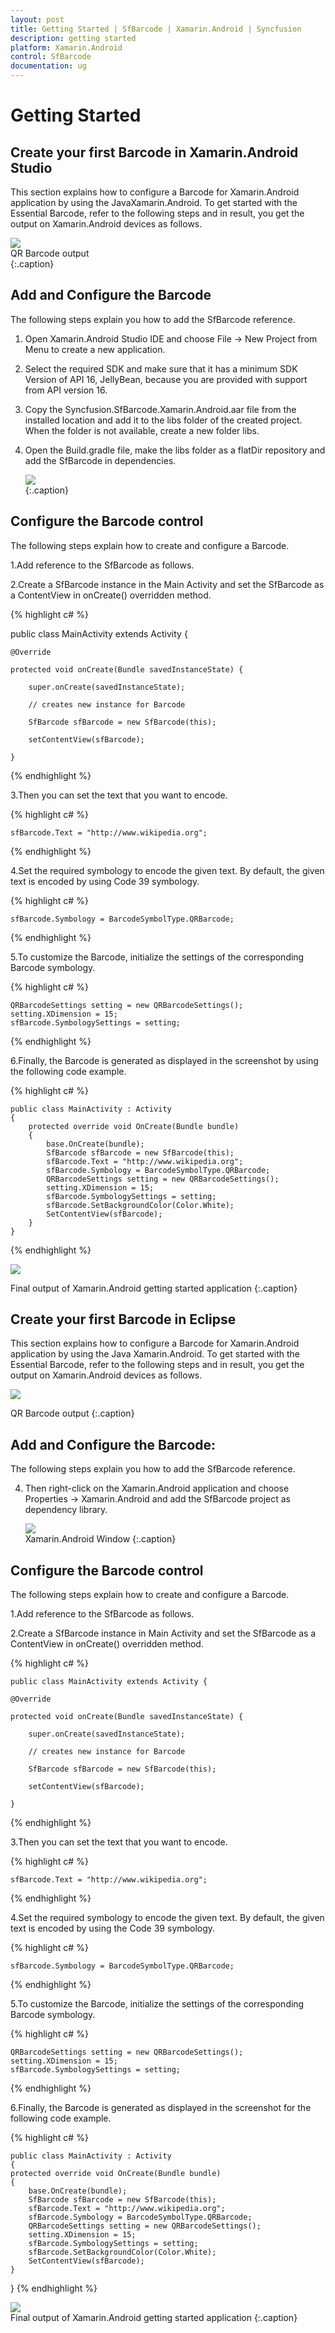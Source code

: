 ```yaml
---
layout: post
title: Getting Started | SfBarcode | Xamarin.Android | Syncfusion
description: getting started
platform: Xamarin.Android
control: SfBarcode
documentation: ug
---
```


# Getting Started

## Create your first Barcode in Xamarin.Android Studio

This section explains how to configure a Barcode for Xamarin.Android application by using the JavaXamarin.Android. To get started with the Essential Barcode, refer to the following steps and in result, you get the output on Xamarin.Android devices as follows.

![](Getting-Started_images/Getting-Started_img1.png)                                                                                             
QR Barcode output                                                                                   
{:.caption}

## Add and Configure the Barcode

The following steps explain you how to add the SfBarcode reference.

1. Open Xamarin.Android Studio IDE and choose File -> New Project from Menu to create a new application.
2. Select the required SDK and make sure that it has a minimum SDK Version of API 16, JellyBean, because you are provided with 
   support from API version 16.
3. Copy the Syncfusion.SfBarcode.Xamarin.Android.aar file from the installed location and add it to the libs folder of the created 
   project. When the folder is not available, create a new folder libs.

4. Open the Build.gradle file, make the libs folder as a flatDir repository and add the SfBarcode in dependencies.
   
   ![](Getting-Started_images/Getting-Started_img2.png)         
   {:.caption}


## Configure the Barcode control

The following steps explain how to create and configure a Barcode.

1.Add reference to the SfBarcode as follows.
 
2.Create a SfBarcode instance in the Main Activity and set the SfBarcode as a ContentView in onCreate() overridden method.

{% highlight c# %} 
   
   public class MainActivity extends Activity {

	@Override

	protected void onCreate(Bundle savedInstanceState) {

		super.onCreate(savedInstanceState);

		// creates new instance for Barcode

		SfBarcode sfBarcode = new SfBarcode(this);

		setContentView(sfBarcode);

	}
	
{% endhighlight %}  
  
3.Then you can set the text that you want to encode.
 
  
  {% highlight c# %} 
  
    sfBarcode.Text = "http://www.wikipedia.org";
  
  {% endhighlight %}  
   
4.Set the required symbology to encode the given text. By default, the given text is encoded by using Code 39 symbology.

  {% highlight c# %} 
  
    sfBarcode.Symbology = BarcodeSymbolType.QRBarcode;
  
  {% endhighlight %}  
   
5.To customize the Barcode, initialize the settings of the corresponding Barcode symbology. 

{% highlight c# %}

    QRBarcodeSettings setting = new QRBarcodeSettings();
    setting.XDimension = 15;
    sfBarcode.SymbologySettings = setting;

  {% endhighlight %}  
   
6.Finally, the Barcode is generated as displayed in the screenshot by using the following code example.

{% highlight c# %}
  
    public class MainActivity : Activity
    {
        protected override void OnCreate(Bundle bundle)
        {
            base.OnCreate(bundle);
            SfBarcode sfBarcode = new SfBarcode(this);
            sfBarcode.Text = "http://www.wikipedia.org";
            sfBarcode.Symbology = BarcodeSymbolType.QRBarcode;
            QRBarcodeSettings setting = new QRBarcodeSettings();
            setting.XDimension = 15;
            sfBarcode.SymbologySettings = setting;
            sfBarcode.SetBackgroundColor(Color.White);
            SetContentView(sfBarcode);
        }
    }

  {% endhighlight %}  
   
  ![](Getting-Started_images/Getting-Started_img3.png)   

  Final output of Xamarin.Android getting started application
  {:.caption}


## Create your first Barcode in Eclipse

This section explains how to configure a Barcode for Xamarin.Android application by using the Java Xamarin.Android. To get started with the Essential Barcode, refer to the following steps and in result, you get the output on Xamarin.Android devices as follows.

![](Getting-Started_images/Getting-Started_img4.png)    
                                        
QR Barcode output
{:.caption}

## Add and Configure the Barcode:

The following steps explain you how to add the SfBarcode reference.

4. Then right-click on the Xamarin.Android application and choose Properties -> Xamarin.Android and add the SfBarcode project as dependency 
   library.

     ![](Getting-Started_images/Getting-Started_img5.png)                                                                   
    Xamarin.Android Window
    {:.caption}


## Configure the Barcode control

The following steps explain how to create and configure a Barcode.

1.Add reference to the SfBarcode as follows.

2.Create a SfBarcode instance in Main Activity and set the SfBarcode as a ContentView in onCreate() overridden method.

  {% highlight c# %}
  
    public class MainActivity extends Activity {

	@Override

	protected void onCreate(Bundle savedInstanceState) {

		super.onCreate(savedInstanceState);

		// creates new instance for Barcode

		SfBarcode sfBarcode = new SfBarcode(this);

		setContentView(sfBarcode);

	}
   {% endhighlight %}
    
3.Then you can set the text that you want to encode.
 

{% highlight c# %}

    sfBarcode.Text = "http://www.wikipedia.org";

{% endhighlight %}
   
4.Set the required symbology to encode the given text. By default, the given text is encoded by using the Code 39 symbology.


{% highlight c# %}

    sfBarcode.Symbology = BarcodeSymbolType.QRBarcode;

{% endhighlight %}
   
5.To customize the Barcode, initialize the settings of the corresponding Barcode symbology. 

{% highlight c# %}

    QRBarcodeSettings setting = new QRBarcodeSettings();
    setting.XDimension = 15;
    sfBarcode.SymbologySettings = setting;

{% endhighlight %}

6.Finally, the Barcode is generated as displayed in the screenshot for the following code example.

   
{% highlight c# %}

    public class MainActivity : Activity
    {
    protected override void OnCreate(Bundle bundle)
    {
        base.OnCreate(bundle);
        SfBarcode sfBarcode = new SfBarcode(this);
        sfBarcode.Text = "http://www.wikipedia.org";
        sfBarcode.Symbology = BarcodeSymbolType.QRBarcode;
        QRBarcodeSettings setting = new QRBarcodeSettings();
        setting.XDimension = 15;
        sfBarcode.SymbologySettings = setting;
        sfBarcode.SetBackgroundColor(Color.White);
        SetContentView(sfBarcode);
    }
}
{% endhighlight %}
   
![](Getting-Started_images/Getting-Started_img6.png)                                                   
Final output of Xamarin.Android getting started application
{:.caption}